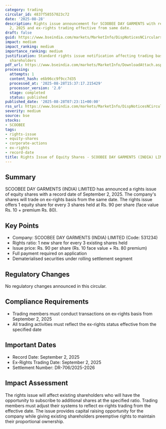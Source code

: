 ```yaml
---
category: trading
circular_id: 4837f58557023c72
date: '2025-08-28'
description: Rights issue announcement for SCOOBEE DAY GARMENTS with record date September
  2, 2025 and ex-rights trading effective from same date.
draft: false
guid: https://www.bseindia.com/markets/MarketInfo/DispNoticesNCirculars.aspx?Noticeid={2810E4CF-E775-42A0-AD6D-87392B323303}&noticeno=20250828-4&dt=08/28/2025&icount=4&totcount=58&flag=0
impact: medium
impact_ranking: medium
importance_ranking: medium
justification: Standard rights issue notification affecting trading basis for existing
  shareholders
pdf_url: https://www.bseindia.com/markets/MarketInfo/DownloadAttach.aspx?id=20250828-4&attachedId=
processing:
  attempts: 1
  content_hash: e6b96cc9f9cc7d35
  processed_at: '2025-08-28T15:37:17.215429'
  processor_version: '2.0'
  stage: completed
  status: published
published_date: '2025-08-28T07:23:11+00:00'
rss_url: https://www.bseindia.com/markets/MarketInfo/DispNoticesNCirculars.aspx?Noticeid={2810E4CF-E775-42A0-AD6D-87392B323303}&noticeno=20250828-4&dt=08/28/2025&icount=4&totcount=58&flag=0
severity: medium
source: bse
stocks:
- SCOOBEE
tags:
- rights-issue
- equity-shares
- corporate-actions
- ex-rights
- record-date
title: Rights Issue of Equity Shares - SCOOBEE DAY GARMENTS (INDIA) LIMITED
---
```


## Summary

SCOOBEE DAY GARMENTS (INDIA) LIMITED has announced a rights issue of equity shares with a record date of September 2, 2025. The company's shares will trade on ex-rights basis from the same date. The rights issue offers 1 equity share for every 3 shares held at Rs. 90 per share (face value Rs. 10 + premium Rs. 80).

## Key Points

- Company: SCOOBEE DAY GARMENTS (INDIA) LIMITED (Code: 531234)
- Rights ratio: 1 new share for every 3 existing shares held
- Issue price: Rs. 90 per share (Rs. 10 face value + Rs. 80 premium)
- Full payment required on application
- Dematerialised securities under rolling settlement segment

## Regulatory Changes

No regulatory changes announced in this circular.

## Compliance Requirements

- Trading members must conduct transactions on ex-rights basis from September 2, 2025
- All trading activities must reflect the ex-rights status effective from the specified date

## Important Dates

- Record Date: September 2, 2025
- Ex-Rights Trading Date: September 2, 2025
- Settlement Number: DR-706/2025-2026

## Impact Assessment

The rights issue will affect existing shareholders who will have the opportunity to subscribe to additional shares at the specified ratio. Trading members must adjust their systems to reflect ex-rights trading from the effective date. The issue provides capital raising opportunity for the company while giving existing shareholders preemptive rights to maintain their proportional ownership.